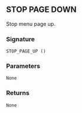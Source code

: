 ## STOP PAGE DOWN

Stop menu page up.


### Signature

`STOP_PAGE_UP ()`


### Parameters

`None`


### Returns

`None`
